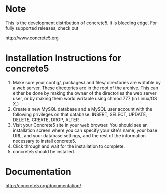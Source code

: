 # Note

This is the development distribution of concrete5. It is bleeding edge. For fully supported releases, check out

http://www.concrete5.org

# Installation Instructions for concrete5

1. Make sure your config/, packages/ and files/ directories are writable by a web server. These directories are in the root of the archive. This can either be done by making the owner of the directories the web server user, or by making them world writable using chmod 777 (in Linux/OS X.)
2. Create a new MySQL database and a MySQL user account with the following privileges on that database: INSERT, SELECT, UPDATE, DELETE, CREATE, DROP, ALTER
3. Visit your Concrete5 site in your web browser. You should see an installation screen where you can specify your site's name, your base URL, and your database settings, and the rest of the information necessary to install concrete5.
4. Click through and wait for the installation to complete.
5. concrete5 should be installed.
	
# Documentation

http://concrete5.org/documentation/

